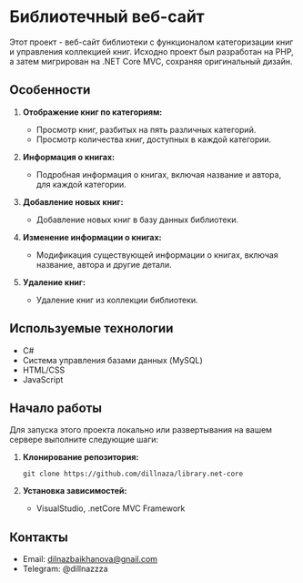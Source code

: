 # Библиотечный веб-сайт

Этот проект - веб-сайт библиотеки с функционалом категоризации книг и управления коллекцией книг. Исходно проект был разработан на PHP, а затем мигрирован на .NET Core MVC, сохраняя оригинальный дизайн.

## Особенности

1. **Отображение книг по категориям:**
   - Просмотр книг, разбитых на пять различных категорий.
   - Просмотр количества книг, доступных в каждой категории.

2. **Информация о книгах:**
   - Подробная информация о книгах, включая название и автора, для каждой категории.

3. **Добавление новых книг:**
   - Добавление новых книг в базу данных библиотеки.

4. **Изменение информации о книгах:**
   - Модификация существующей информации о книгах, включая название, автора и другие детали.

5. **Удаление книг:**
   - Удаление книг из коллекции библиотеки.

## Используемые технологии

- C#
- Система управления базами данных (MySQL)
- HTML/CSS
- JavaScript

## Начало работы

Для запуска этого проекта локально или развертывания на вашем сервере выполните следующие шаги:

1. **Клонирование репозитория:**
   ```
   git clone https://github.com/dillnaza/library.net-core
   ```

2. **Установка зависимостей:**
   - VisualStudio, .netCore MVC Framework

## Контакты

- Email: dilnazbaikhanova@gnail.com
- Telegram: @dillnazzza
